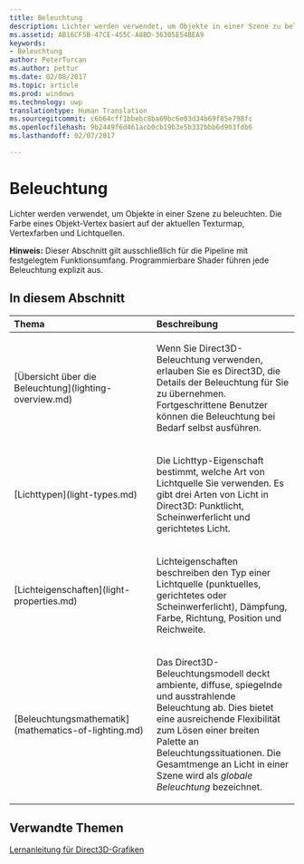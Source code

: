 ```yaml
---
title: Beleuchtung
description: Lichter werden verwendet, um Objekte in einer Szene zu beleuchten. Die Farbe eines Objekt-Vertex basiert auf der aktuellen Texturmap, Vertexfarben und Lichtquellen.
ms.assetid: AB16CF5B-47CE-455C-A8BD-36305E54BEA9
keywords:
- Beleuchtung
author: PeterTurcan
ms.author: pettur
ms.date: 02/08/2017
ms.topic: article
ms.prod: windows
ms.technology: uwp
translationtype: Human Translation
ms.sourcegitcommit: c6b64cff1bbebc8ba69bc6e03d34b69f85e798fc
ms.openlocfilehash: 9b2449f6d461acb0cb19b3e5b332bbb6d903fdb6
ms.lasthandoff: 02/07/2017

---
```


# <a name="lighting"></a>Beleuchtung


Lichter werden verwendet, um Objekte in einer Szene zu beleuchten. Die Farbe eines Objekt-Vertex basiert auf der aktuellen Texturmap, Vertexfarben und Lichtquellen.

**Hinweis:**   Dieser Abschnitt gilt ausschließlich für die Pipeline mit festgelegtem Funktionsumfang. Programmierbare Shader führen jede Beleuchtung explizit aus.

 

## <a name="span-idin-this-sectionspanin-this-section"></a><span id="in-this-section"></span>In diesem Abschnitt


<table>
<colgroup>
<col width="50%" />
<col width="50%" />
</colgroup>
<thead>
<tr class="header">
<th align="left">Thema</th>
<th align="left">Beschreibung</th>
</tr>
</thead>
<tbody>
<tr class="odd">
<td align="left"><p>[Übersicht über die Beleuchtung](lighting-overview.md)</p></td>
<td align="left"><p>Wenn Sie Direct3D-Beleuchtung verwenden, erlauben Sie es Direct3D, die Details der Beleuchtung für Sie zu übernehmen. Fortgeschrittene Benutzer können die Beleuchtung bei Bedarf selbst ausführen.</p></td>
</tr>
<tr class="even">
<td align="left"><p>[Lichttypen](light-types.md)</p></td>
<td align="left"><p>Die Lichttyp-Eigenschaft bestimmt, welche Art von Lichtquelle Sie verwenden. Es gibt drei Arten von Licht in Direct3D: Punktlicht, Scheinwerferlicht und gerichtetes Licht.</p></td>
</tr>
<tr class="odd">
<td align="left"><p>[Lichteigenschaften](light-properties.md)</p></td>
<td align="left"><p>Lichteigenschaften beschreiben den Typ einer Lichtquelle (punktuelles, gerichtetes oder Scheinwerferlicht), Dämpfung, Farbe, Richtung, Position und Reichweite.</p></td>
</tr>
<tr class="even">
<td align="left"><p>[Beleuchtungsmathematik](mathematics-of-lighting.md)</p></td>
<td align="left"><p>Das Direct3D-Beleuchtungsmodell deckt ambiente, diffuse, spiegelnde und ausstrahlende Beleuchtung ab. Dies bietet eine ausreichende Flexibilität zum Lösen einer breiten Palette an Beleuchtungssituationen. Die Gesamtmenge an Licht in einer Szene wird als <em>globale Beleuchtung</em> bezeichnet.</p></td>
</tr>
</tbody>
</table>

 

## <a name="span-idrelated-topicsspanrelated-topics"></a><span id="related-topics"></span>Verwandte Themen


[Lernanleitung für Direct3D-Grafiken](index.md)

 

 





